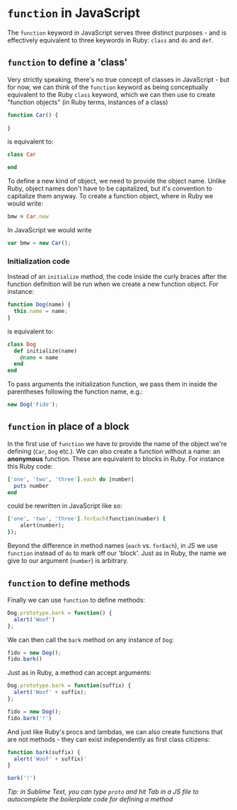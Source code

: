 # `function` in JavaScript

The `function` keyword in JavaScript serves three distinct purposes - and is effectively equivalent to three keywords in Ruby: `class` and `do` and `def`.

## `function` to define a 'class'

Very strictly speaking, there's no true concept of classes in JavaScript - but for now, we can think of the `function` keyword as being conceptually equivalent to the Ruby `class` keyword, which we can then use to create "function objects" (in Ruby terms, instances of a class) 

~~~javascript
function Car() {
  
}
~~~

is equivalent to:

~~~ruby
class Car

end
~~~

To define a new kind of object, we need to provide the object name. Unlike Ruby, object names don't have to be capitalized, but it's convention to capitalize them anyway. To create a function object, where in Ruby we would write:

~~~ruby
bmw = Car.new
~~~

In JavaScript we would write

~~~javascript
var bmw = new Car();
~~~

### Initialization code

Instead of an `initialize` method, the code inside the curly braces after the function definition will be run when we create a new function object. For instance:

~~~javascript
function Dog(name) {
  this.name = name;
}
~~~

is equivalent to:

~~~ruby
class Dog
  def initialize(name)
    @name = name
  end
end
~~~

To pass arguments the initialization function, we pass them in inside the parentheses following the function name, e.g.:

~~~javascript
new Dog('Fido');
~~~

## `function` in place of a block

In the first use of `function` we have to provide the name of the object we're defining (`Car`, `Dog` etc.). We can also create a function without a name: an **anonymous** function. These are equivalent to blocks in Ruby. For instance this Ruby code:

~~~ruby
['one', 'two', 'three'].each do |number|
  puts number
end 
~~~

could be rewritten in JavaScript like so:

~~~ruby
['one', 'two', 'three'].forEach(function(number) {
    alert(number);
});
~~~

Beyond the difference in method names (`each` vs. `forEach`), in JS we use `function` instead of `do` to mark off our 'block'. Just as in Ruby, the name we give to our argument (`number`) is arbitrary.

## `function` to define methods

Finally we can use `function` to define methods:

~~~javascript
Dog.prototype.bark = function() {
  alert('Woof')
};
~~~

We can then call the `bark` method on any instance of `Dog`:

~~~javascript
fido = new Dog();
fido.bark()
~~~

Just as in Ruby, a method can accept arguments:

~~~javascript
Dog.prototype.bark = function(suffix) {
  alert('Woof' + suffix);
};

fido = new Dog();
fido.bark('!')
~~~

And just like Ruby's procs and lambdas, we can also create functions that are not methods - they can exist independently as first class citizens:

~~~javascript
function bark(suffix) {
  alert('Woof' + suffix)'
}

bark('!')
~~~

*Tip: in Sublime Text, you can type `proto` and hit Tab in a JS file to autocomplete the boilerplate code for defining a method*
